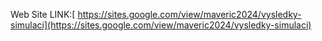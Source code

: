 Web Site LINK:[ https://sites.google.com/view/maveric2024/vysledky-simulaci](https://sites.google.com/view/maveric2024/vysledky-simulaci)
